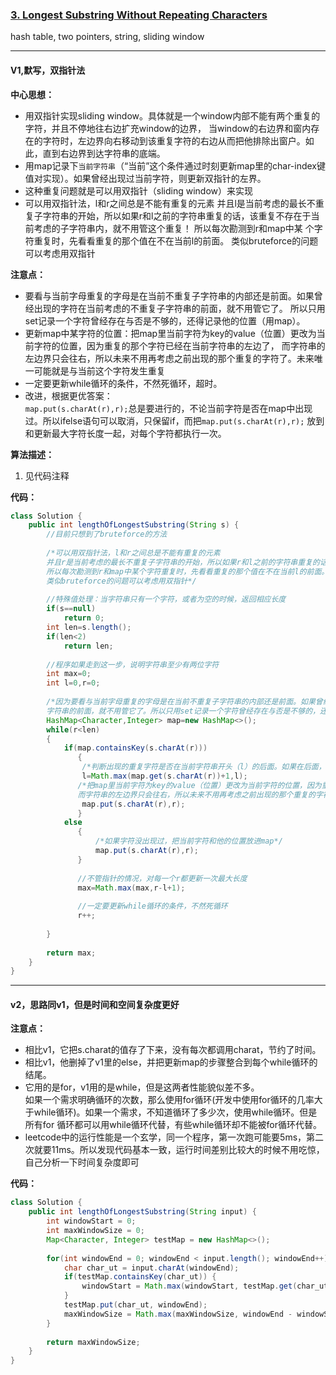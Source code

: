### [3. Longest Substring Without Repeating Characters](https://leetcode.com/problems/longest-substring-without-repeating-characters/)

hash table, two pointers, string, sliding window

---

#### V1,默写，双指针法

**中心思想：**
- 用双指针实现sliding window。具体就是一个window内部不能有两个重复的字符，并且不停地往右边扩充window的边界，
当window的右边界和窗内存在的字符时，左边界向右移动到该重复字符的右边从而把他排除出窗户。如此，直到右边界到达字符串的底端。
- 用map记录下`当前字符串`（“当前”这个条件通过时刻更新map里的char-index键值对实现）。如果曾经出现过当前字符，则更新双指针的左界。
- 这种重复问题就是可以用双指针（sliding window）来实现
- 可以用双指针法，l和r之间总是不能有重复的元素
  并且l是当前考虑的最长不重复子字符串的开始，所以如果r和l之前的字符串重复的话，该重复不存在于当前考虑的子字符串内，就不用管这个重复！
  所以每次勘测到r和map中某 
  个字符重复时，先看看重复的那个值在不在当前l的前面。
  类似bruteforce的问题可以考虑用双指针

**注意点：**
- 要看与当前字母重复的字母是在当前不重复子字符串的内部还是前面。如果曾经出现的字符在当前考虑的不重复子字符串的前面，就不用管它了。
所以只用set记录一个字符曾经存在与否是不够的，还得记录他的位置（用map）。
- 更新map中某字符的位置：把map里当前字符为key的value（位置）更改为当前字符的位置，因为重复的那个字符已经在当前字符串的左边了，
而字符串的左边界只会往右，所以未来不用再考虑之前出现的那个重复的字符了。未来唯一可能就是与当前这个字符发生重复
- 一定要更新while循环的条件，不然死循环，超时。
-  改进，根据更优答案：<br/>
`map.put(s.charAt(r),r);`总是要进行的，不论当前字符是否在map中出现过。所以ifelse语句可以取消，只保留if，而把`map.put(s.charAt(r),r);`
放到和更新最大字符长度一起，对每个字符都执行一次。

**算法描述：**
1. 见代码注释

**代码：**
```java
class Solution {
    public int lengthOfLongestSubstring(String s) {
        //目前只想到了bruteforce的方法
        
        /*可以用双指针法，l和r之间总是不能有重复的元素
        并且r是当前考虑的最长不重复子字符串的开始，所以如果r和l之前的字符串重复的话，该重复不存在于当前考虑的子字符串内，就不用管这个重复！
        所以每次勘测到r和map中某个字符重复时，先看看重复的那个值在不在当前l的前面。
        类似bruteforce的问题可以考虑用双指针*/
        
        //特殊值处理：当字符串只有一个字符，或者为空的时候，返回相应长度
        if(s==null)
            return 0;
        int len=s.length();
        if(len<2)
            return len; 
        
        //程序如果走到这一步，说明字符串至少有两位字符
        int max=0;
        int l=0,r=0;
        
        /*因为要看与当前字母重复的字母是在当前不重复子字符串的内部还是前面。如果曾经出现的字符在当前考虑的不重复子
        字符串的前面，就不用管它了。所以只用set记录一个字符曾经存在与否是不够的，还得记录他的位置。*/
        HashMap<Character,Integer> map=new HashMap<>();
        while(r<len)
        {
            if(map.containsKey(s.charAt(r)))
               {
                /*判断出现的重复字符是否在当前字符串开头（l）的后面。如果在后面，则把l更改成曾经该重复字符的后一位，否则忽略这个重复。*/
                l=Math.max(map.get(s.charAt(r))+1,l);
               /*把map里当前字符为key的value（位置）更改为当前字符的位置，因为重复的那个字符已经在当前字符串的左边了，
               而字符串的左边界只会往右，所以未来不用再考虑之前出现的那个重复的字符了*/
                map.put(s.charAt(r),r);
               }
            else
               {
                   /*如果字符没出现过，把当前字符和他的位置放进map*/
                   map.put(s.charAt(r),r);
               }
               
               //不管指针的情况，对每一个r都更新一次最大长度
               max=Math.max(max,r-l+1);
            
               //一定要更新while循环的条件，不然死循环
               r++;
                
        }
        
        return max;
    }
} 
```

---

#### v2，思路同v1，但是时间和空间复杂度更好

**注意点：**
- 相比v1，它把s.charat的值存了下来，没有每次都调用charat，节约了时间。
- 相比v1，他删掉了v1里的else，并把更新map的步骤整合到每个while循环的结尾。
- 它用的是for，v1用的是while，但是这两者性能貌似差不多。<br/>
如果一个需求明确循环的次数，那么使用for循环(开发中使用for循环的几率大于while循环)。如果一个需求，不知道循环了多少次，使用while循环。但是所有for
循环都可以用while循环代替，有些while循环却不能被for循环代替。
- leetcode中的运行性能是一个玄学，同一个程序，第一次跑可能要5ms，第二次就要11ms。所以发现代码基本一致，运行时间差别比较大的时候不用吃惊，
自己分析一下时间复杂度即可

**代码：**
```java
class Solution {
    public int lengthOfLongestSubstring(String input) {
        int windowStart = 0;
        int maxWindowSize = 0;
        Map<Character, Integer> testMap = new HashMap<>();
        
        for(int windowEnd = 0; windowEnd < input.length(); windowEnd++) {
            char char_ut = input.charAt(windowEnd);
            if(testMap.containsKey(char_ut)) {
                windowStart = Math.max(windowStart, testMap.get(char_ut)+1);
            }
            testMap.put(char_ut, windowEnd);
            maxWindowSize = Math.max(maxWindowSize, windowEnd - windowStart + 1);
        }
        
        return maxWindowSize;
    }
}
```

